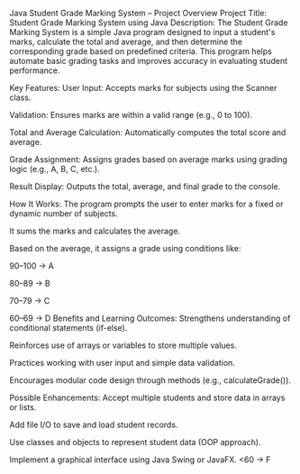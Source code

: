  Java Student Grade Marking System – Project Overview
Project Title:
Student Grade Marking System using Java
 Description:
The Student Grade Marking System is a simple Java program designed to input a student's marks, calculate the total and average, and then determine the corresponding grade based on predefined criteria. This program helps automate basic grading tasks and improves accuracy in evaluating student performance.

 Key Features:
User Input: Accepts marks for subjects using the Scanner class.

Validation: Ensures marks are within a valid range (e.g., 0 to 100).

Total and Average Calculation: Automatically computes the total score and average.

Grade Assignment: Assigns grades based on average marks using grading logic (e.g., A, B, C, etc.).

Result Display: Outputs the total, average, and final grade to the console.

How It Works:
The program prompts the user to enter marks for a fixed or dynamic number of subjects.

It sums the marks and calculates the average.

Based on the average, it assigns a grade using conditions like:

90–100 → A

80–89 → B

70–79 → C

60–69 → D
 Benefits and Learning Outcomes:
Strengthens understanding of conditional statements (if-else).

Reinforces use of arrays or variables to store multiple values.

Practices working with user input and simple data validation.

Encourages modular code design through methods (e.g., calculateGrade()).

Possible Enhancements:
Accept multiple students and store data in arrays or lists.

Add file I/O to save and load student records.

Use classes and objects to represent student data (OOP approach).

Implement a graphical interface using Java Swing or JavaFX.
<60 → F
